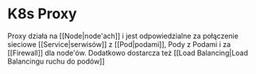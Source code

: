 # K8s Proxy
Proxy działa na [[Node|node'ach]] i jest odpowiedzialne za połączenie sieciowe [[Service|serwisów]] z [[Pod|podami]], Pody z Podami i za [[Firewall]] dla node'ów. Dodatkowo dostarcza też [[Load Balancing|Load Balancingu ruchu do podów]]

 